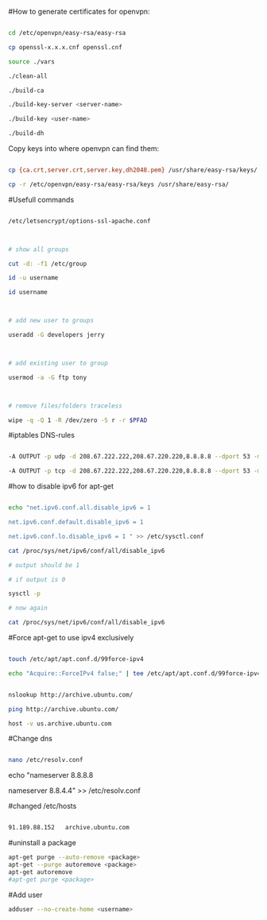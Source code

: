#How to generate certificates for openvpn:

```bash

cd /etc/openvpn/easy-rsa/easy-rsa

cp openssl-x.x.x.cnf openssl.cnf

source ./vars

./clean-all

./build-ca

./build-key-server <server-name>

./build-key <user-name>

./build-dh

```



Copy keys into where openvpn can find them:

```bash

cp {ca.crt,server.crt,server.key,dh2048.pem} /usr/share/easy-rsa/keys/

cp -r /etc/openvpn/easy-rsa/easy-rsa/keys /usr/share/easy-rsa/

```



#Usefull commands

```bash

/etc/letsencrypt/options-ssl-apache.conf



# show all groups

cut -d: -f1 /etc/group

id -u username

id username



# add new user to groups

useradd -G developers jerry



# add existing user to group

usermod -a -G ftp tony



# remove files/folders traceless

wipe -q -Q 1 -R /dev/zero -S r -r $PFAD

```



#iptables DNS-rules

```bash

-A OUTPUT -p udp -d 208.67.222.222,208.67.220.220,8.8.8.8 --dport 53 -m state --state NEW,ESTABLISHED -j ACCEPT

-A OUTPUT -p tcp -d 208.67.222.222,208.67.220.220,8.8.8.8 --dport 53 -m state --state NEW,ESTABLISHED -j ACCEPT

```



#how to disable ipv6 for apt-get

```bash

echo "net.ipv6.conf.all.disable_ipv6 = 1

net.ipv6.conf.default.disable_ipv6 = 1

net.ipv6.conf.lo.disable_ipv6 = 1 " >> /etc/sysctl.conf

cat /proc/sys/net/ipv6/conf/all/disable_ipv6

# output should be 1

# if output is 0

sysctl -p

# now again

cat /proc/sys/net/ipv6/conf/all/disable_ipv6

```



#Force apt-get to use ipv4 exclusively

```bash

touch /etc/apt/apt.conf.d/99force-ipv4

echo "Acquire::ForceIPv4 false;" | tee /etc/apt/apt.conf.d/99force-ipv4

```



```bash

nslookup http://archive.ubuntu.com/

ping http://archive.ubuntu.com/

host -v us.archive.ubuntu.com

```



#Change dns

```bash

nano /etc/resolv.conf

```

echo "nameserver 8.8.8.8

nameserver 8.8.4.4" >> /etc/resolv.conf



#changed /etc/hosts

```bash

91.189.88.152   archive.ubuntu.com

```

#uninstall a package
```bash
apt-get purge --auto-remove <package>
apt-get --purge autoremove <package>
apt-get autoremove
#apt-get purge <package>
```

#Add user
```bash
adduser --no-create-home <username>
```